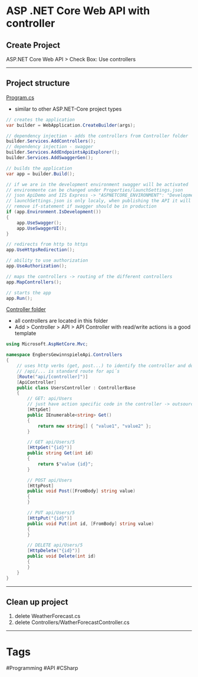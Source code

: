 
# ASP .NET Core Web API with controller

## Create Project

ASP.NET Core Web API > Check Box: Use controllers

***

## Project structure

<ins>Program.cs</ins>
- similar to other ASP.NET-Core project types
``` C#
// creates the application
var builder = WebApplication.CreateBuilder(args);

// dependency injection - adds the controllers from Controller folder
builder.Services.AddControllers();
// dependency injection - swagger
builder.Services.AddEndpointsApiExplorer();
builder.Services.AddSwaggerGen();

// builds the application
var app = builder.Build();

// if we are in the development environment swagger will be activated
// environmente can be changed under Properties/launchSettings.json
// json ApiDemo and IIS Express -> "ASPNETCORE_ENVIRONMENT": "Development"
// launchSettings.json is only localy, when publishing the API it will automatically switch to production environmente
// remove if-statement if swagger should be in production
if (app.Environment.IsDevelopment())
{
    app.UseSwagger();
    app.UseSwaggerUI();
}

// redirects from http to https
app.UseHttpsRedirection();

// ability to use authorization
app.UseAuthorization();

// maps the controllers -> routing of the different controllers
app.MapControllers();

// starts the app
app.Run();
```

<ins>Controller folder</ins>
- all controllers are located in this folder
- Add > Controller > API > API Controller with read/write actions is a good template
``` C#
using Microsoft.AspNetCore.Mvc;

namespace EngbersGewinnspieleApi.Controllers
{
    // uses http verbs (get, post...) to identify the controller and doing the routing
    // /api/... is standard route for api´s
    [Route("api/[controller]")]
    [ApiController]
    public class UsersController : ControllerBase
    {
        // GET: api/Users
        // just have action specific code in the controller -> outsource the logic / data access in f.e. a class library
        [HttpGet]
        public IEnumerable<string> Get()
        {
            return new string[] { "value1", "value2" };
        }

        // GET api/Users/5
        [HttpGet("{id}")]
        public string Get(int id)
        {
            return $"value {id}";
        }

        // POST api/Users
        [HttpPost]
        public void Post([FromBody] string value)
        {
        }

        // PUT api/Users/5
        [HttpPut("{id}")]
        public void Put(int id, [FromBody] string value)
        {
        }

        // DELETE api/Users/5
        [HttpDelete("{id}")]
        public void Delete(int id)
        {
        }
    }
}
```

***

## Clean up project

1. delete WeatherForecast.cs
2. delete Controllers/WatherForecastController.cs

***

# Tags

#Programming #API #CSharp 


